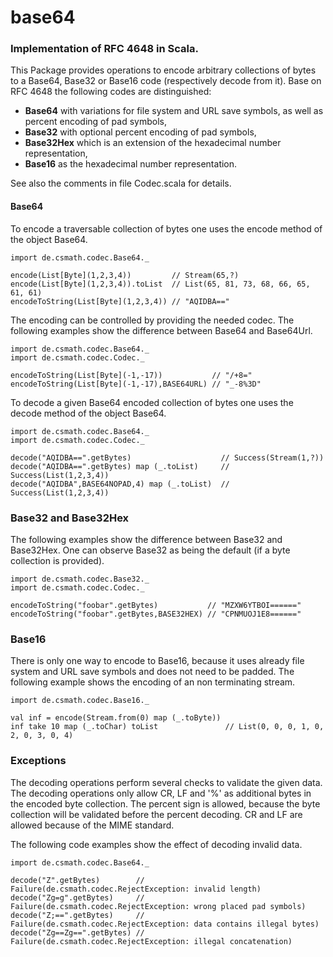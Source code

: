 # base64

### Implementation of RFC 4648 in Scala.

This Package provides operations to encode arbitrary collections of bytes to a
Base64, Base32 or Base16 code (respectively decode from it). Base on RFC 4648
the following codes are distinguished:

- **Base64** with variations for file system and URL save symbols, as well as
percent encoding of pad symbols,
- **Base32** with optional percent encoding of pad symbols,
- **Base32Hex** which is an extension of the hexadecimal number representation,
- **Base16** as the hexadecimal number representation.

See also the comments in file Codec.scala for details.

#### Base64

To encode a traversable collection of bytes one uses the encode method of the
object Base64.

```
import de.csmath.codec.Base64._  

encode(List[Byte](1,2,3,4))         // Stream(65,?)  
encode(List[Byte](1,2,3,4)).toList  // List(65, 81, 73, 68, 66, 65, 61, 61)  
encodeToString(List[Byte](1,2,3,4)) // "AQIDBA=="
```

The encoding can be controlled by providing the needed codec. The following
examples show the difference between Base64 and Base64Url.

```
import de.csmath.codec.Base64._  
import de.csmath.codec.Codec._

encodeToString(List[Byte](-1,-17))           // "/+8="  
encodeToString(List[Byte](-1,-17),BASE64URL) // "_-8%3D"
```

To decode a given Base64 encoded collection of bytes one uses the decode method
of the object Base64.

```
import de.csmath.codec.Base64._  
import de.csmath.codec.Codec._

decode("AQIDBA==".getBytes)                    // Success(Stream(1,?))  
decode("AQIDBA==".getBytes) map (_.toList)     // Success(List(1,2,3,4))  
decode("AQIDBA",BASE64NOPAD,4) map (_.toList)  // Success(List(1,2,3,4))
```

### Base32 and Base32Hex

The following examples show the difference between Base32 and Base32Hex.
One can observe Base32 as being the default (if a byte collection is provided).

```
import de.csmath.codec.Base32._
import de.csmath.codec.Codec._

encodeToString("foobar".getBytes)           // "MZXW6YTBOI======"
encodeToString("foobar".getBytes,BASE32HEX) // "CPNMUOJ1E8======"
```

### Base16

There is only one way to encode to Base16, because it uses already file system
and URL save symbols and does not need to be padded. The following example
shows the encoding of an non terminating stream.

```
import de.csmath.codec.Base16._

val inf = encode(Stream.from(0) map (_.toByte))
inf take 10 map (_.toChar) toList               // List(0, 0, 0, 1, 0, 2, 0, 3, 0, 4)
```

### Exceptions

The decoding operations perform several checks to validate the given data. The
decoding operations only allow CR, LF and '%' as additional bytes in the encoded
byte collection. The percent sign is allowed, because the byte collection will
be validated before the percent decoding. CR and LF are allowed because of
the MIME standard.

The following code examples show the effect of decoding invalid data.

```
import de.csmath.codec.Base64._

decode("Z".getBytes)        // Failure(de.csmath.codec.RejectException: invalid length)
decode("Zg=g".getBytes)     // Failure(de.csmath.codec.RejectException: wrong placed pad symbols)
decode("Z;==".getBytes)     // Failure(de.csmath.codec.RejectException: data contains illegal bytes)
decode("Zg==Zg==".getBytes) // Failure(de.csmath.codec.RejectException: illegal concatenation)
```
